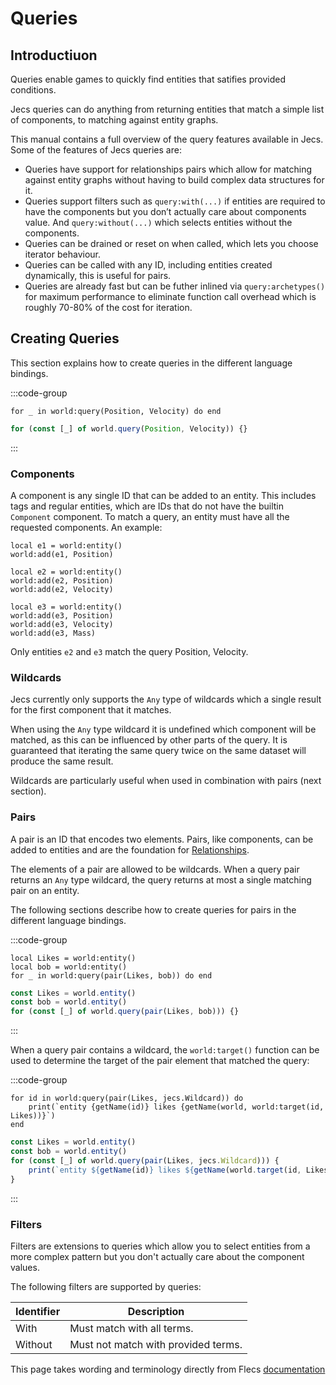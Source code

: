 # Queries

## Introductiuon

Queries enable games to quickly find entities that satifies provided conditions.

Jecs queries can do anything from returning entities that match a simple list of components, to matching against entity graphs.

This manual contains a full overview of the query features available in Jecs. Some of the features of Jecs queries are:

- Queries have support for relationships pairs which allow for matching against entity graphs without having to build complex data structures for it.
- Queries support filters such as `query:with(...)` if entities are required to have the components but you don’t actually care about components value. And `query:without(...)` which selects entities without the components.
- Queries can be drained or reset on when called, which lets you choose iterator behaviour.
- Queries can be called with any ID, including entities created dynamically, this is useful for pairs.
- Queries are already fast but can be futher inlined via `query:archetypes()` for maximum performance to eliminate function call overhead which is roughly 70-80% of the cost for iteration.

## Creating Queries
This section explains how to create queries in the different language bindings.

:::code-group
```luau [luau]
for _ in world:query(Position, Velocity) do end
```
```typescript [typescript]
for (const [_] of world.query(Position, Velocity)) {}
```
:::

### Components
A component is any single ID that can be added to an entity. This includes tags and regular entities, which are IDs that do not have the builtin `Component` component. To match a query, an entity must have all the requested components. An example:

```luau
local e1 = world:entity()
world:add(e1, Position)

local e2 = world:entity()
world:add(e2, Position)
world:add(e2, Velocity)

local e3 = world:entity()
world:add(e3, Position)
world:add(e3, Velocity)
world:add(e3, Mass)

```
Only entities `e2` and `e3` match the query Position, Velocity.

### Wildcards

Jecs currently only supports the `Any` type of wildcards which a single result for the first component that it matches.

When using the `Any` type wildcard it is undefined which component will be matched, as this can be influenced by other parts of the query. It is guaranteed that iterating the same query twice on the same dataset will produce the same result.

Wildcards are particularly useful when used in combination with pairs (next section).

### Pairs

A pair is an ID that encodes two elements. Pairs, like components, can be added to entities and are the foundation for [Relationships](relationships.md).

The elements of a pair are allowed to be wildcards. When a query pair returns an `Any` type wildcard, the query returns at most a single matching pair on an entity.

The following sections describe how to create queries for pairs in the different language bindings.

:::code-group
```luau [luau]
local Likes = world:entity()
local bob = world:entity()
for _ in world:query(pair(Likes, bob)) do end
```
```typescript [typescript]
const Likes = world.entity()
const bob = world.entity()
for (const [_] of world.query(pair(Likes, bob))) {}
```
:::

When a query pair contains a wildcard, the `world:target()` function can be used to determine the target of the pair element that matched the query:

:::code-group
```luau [luau]
for id in world:query(pair(Likes, jecs.Wildcard)) do
    print(`entity {getName(id)} likes {getName(world, world:target(id, Likes))}`)
end
```
```typescript [typescript]
const Likes = world.entity()
const bob = world.entity()
for (const [_] of world.query(pair(Likes, jecs.Wildcard))) {
    print(`entity ${getName(id)} likes ${getName(world.target(id, Likes))}`)
}
```
:::

### Filters
Filters are extensions to queries which allow you to select entities from a more complex pattern but you don't actually care about the component values.

The following filters are supported by queries:

Identifier | Description
---------- | -----------
With       | Must match with all terms.
Without    | Must not match with provided terms.

This page takes wording and terminology directly from Flecs [documentation](https://www.flecs.dev/flecs/md_docs_2Queries.html)
